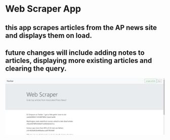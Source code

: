 # Web Scraper App

## this app scrapes articles from the AP news site and displays them on load.  
## future changes will include adding notes to articles, displaying more existing articles and clearing the query.

![mainpage](/images/main.jpg "Web scraper")
